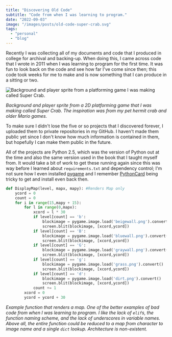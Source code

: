 ```yaml
---
title: "Discovering Old Code"
subtitle: "Code from when I was learning to program."
date: "2022-09-03"
image: "/images/posts/old-code-super-crab.svg"
tags:
  - "personal"
  - "blog"
---
```


Recently I was collecting all of my documents and code that I produced in college for archival and backing-up. When doing this, I came across code that I wrote in 2011 when I was learning to program for the first time. It was fun to look back on the code and see how far I've come since then; this code took weeks for me to make and is now something that I can produce in a sitting or two.

![Background and player sprite from a platforming game I was making called Super Crab.](/images/posts/old-code-super-crab.svg)

_Background and player sprite from a 2D platforming game that I was making called Super Crab. The inspiration was from my pet hermit crab and older Mario games._

To make sure I didn't lose the five or so projects that I discovered forever, I uploaded them to private repositories in my GitHub. I haven't made them public yet since I don't know how much information is contained in them, but hopefully I can make them public in the future.

All of the projects are Python 2.5, which was the version of Python out at the time and also the same version used in the book that I taught myself from. It would take a bit of work to get these running again since this was way before I learned about `requirements.txt` and dependency control; I'm not sure how I even installed [pygame](https://www.pygame.org) and I remember [PythonCard](http://pythoncard.sourceforge.net/) being tricky to get and install even back then.

```py
def DisplayMap(level, mapx, mapy): #Renders Map only
    ycord = 0
    count = 0
    for i in range(15,mapy + 15):
        for l in range(0,mapx):
            xcord = l * 30
            if level[count] == 'b':
                blockimage = pygame.image.load('beigewall.png').convert()
                screen.blit(blockimage, [xcord,ycord])
            if level[count] == 'B':
                blockimage = pygame.image.load('bluewall.png').convert()
                screen.blit(blockimage, [xcord,ycord])
            if level[count] == 'G':
                blockimage = pygame.image.load('graywall.png').convert()
                screen.blit(blockimage, [xcord,ycord])
            if level[count] == 'g':
                blockimage = pygame.image.load('grass.png').convert()
                screen.blit(blockimage, [xcord,ycord])
            if level[count] == 'd':
                blockimage = pygame.image.load('dirt.png').convert()
                screen.blit(blockimage, [xcord,ycord])
            count += 1
        xcord = 0
        ycord = ycord + 30
```

_Example function that renders a map. One of the better examples of bad code from when I was learning to program. I like the lack of `elif`s, the function naming scheme, and the lack of underscores in variable names. Above all, the entire function could be reduced to a map from character to image name and a single `dict` lookup. Architecture is non-existent._
